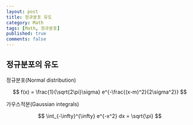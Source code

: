 ```yaml
---
layout: post
title: 정규분포 유도
category: Math
tags: [Math, 정규분포]
published: true
comments: false
---
```


정규분포의 유도
-------------

정규분포(Normal distribution)  
<div style="text-align:center"><p>$$ f(x) = \frac{1}{\sqrt{2\pi}\sigma} e^{-\frac{(x-m)^2}{2\sigma^2}} $$</p></div>

가우스적분(Gaussian integrals)
<div style="text-align:center"><p>$$ \int_{-\infty}^{\infty} e^{-x^2} dx = \sqrt{\pi} $$</p></div>

